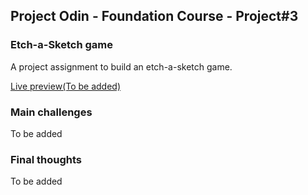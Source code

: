 ## Project Odin - Foundation Course - Project#3
### Etch-a-Sketch game

A project assignment to build an etch-a-sketch game.

[Live preview(To be added)](https://github.com/ignasc/projectodin-foundations-project-3-etch-a-sketch)

### Main challenges

To be added

### Final thoughts

To be added
